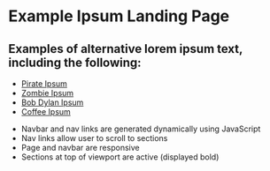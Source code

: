 # Example Ipsum Landing Page

## Examples of alternative lorem ipsum text, including the following:
* [Pirate Ipsum](https://pirateipsum.me/)
* [Zombie Ipsum](http://www.zombieipsum.com/)
* [Bob Dylan Ipsum](https://brody.fyi/tools/dylan-ipsum)
* [Coffee Ipsum](http://coffeeipsum.com/)

- Navbar and nav links are generated dynamically using JavaScript
- Nav links allow user to scroll to sections
- Page and navbar are responsive
- Sections at top of viewport are active (displayed bold)